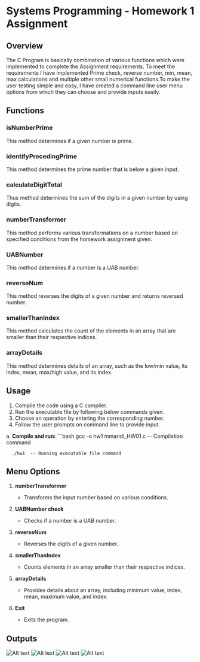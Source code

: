 # Systems Programming - Homework 1 Assignment

## Overview
The C Program is basically combination of various functions which were implemented to complete the Assignment requirements. To meet the requirements I have implemented Prime check, reverse number, min, mean, max calculations and multiple other small numerical functions.To make the user testing simple and easy, I have created a command line user menu options from which they can choose and provide inputs easily.


## Functions

### isNumberPrime
This method determines if a given number is prime.

### identifyPrecedingPrime
This method determines the prime number that is below a given input.

### calculateDigitTotal
Thus method determines the sum of the digits in a given number by using digits.

### numberTransformer
This method performs various transformations on a number based on specified conditions from the homework assignment given.

### UABNumber
This method determines if a number is a UAB number.

### reverseNum
This method reverses the digits of a given number and returns reversed number.

### smallerThanIndex
This method calculates the count of the elements in an array that are smaller than their respective indices.

### arrayDetails
This method determines details of an array, such as the low/min value, its index, mean, max/high value, and its index.

## Usage

   1. Compile the code using a C compiler.
   2. Run the executable file by following below commands given.
   3. Choose an operation by entering the corresponding number.
   4. Follow the user prompts on command line to provide input.

   a. **Compile and run:**
      ```bash
      gcc -o hw1 mmaridi_HW01.c -- Compilation command

      ./hw1  -- Running executable file command


## Menu Options

1. **numberTransformer**
   - Transforms the input number based on various conditions.

2. **UABNumber check**
   - Checks if a number is a UAB number.

3. **reverseNum**
   - Reverses the digits of a given number.

4. **smallerThanIndex**
   - Counts elements in an array smaller than their respective indices.

5. **arrayDetails**
   - Provides details about an array, including minimum value, index, mean, maximum value, and index.

6. **Exit**
   - Exits the program.



## Outputs

![Alt text](image-1.png)
![Alt text](image-2.png)
![Alt text](image-3.png)
![Alt text](image-4.png)